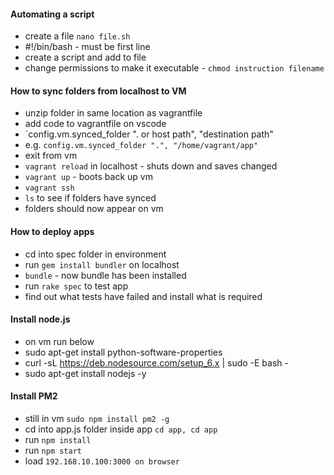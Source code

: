 #### Automating a script
- create a file `nano file.sh`
- #!/bin/bash - must be first line
- create a script and add to file
- change permissions to make it executable - `chmod instruction filename`

#### How to sync folders from localhost to VM
- unzip folder in same location as vagrantfile
- add code to vagrantfile on vscode
- `config.vm.synced_folder ". or host path", "destination path"
- e.g. `config.vm.synced_folder ".", "/home/vagrant/app"`
-  exit from vm
- `vagrant reload` in localhost - shuts down and saves changed
- `vagrant up` - boots back up vm
- `vagrant ssh` 
- `ls` to see if folders have synced
- folders should now appear on vm

#### How to deploy apps
- cd into spec folder in environment
- run `gem install bundler` on localhost
- `bundle` - now bundle has been installed
- run `rake spec` to test app
- find out what tests have failed and install what is required

#### Install node.js
- on vm run below
- sudo apt-get install python-software-properties
- curl -sL https://deb.nodesource.com/setup_6.x | sudo -E bash -
- sudo apt-get install nodejs -y

#### Install PM2
- still in vm `sudo npm install pm2 -g`
- cd into app.js folder inside app `cd app, cd app`
- run `npm install`
- run `npm start`
- load `192.168.10.100:3000 on browser`
